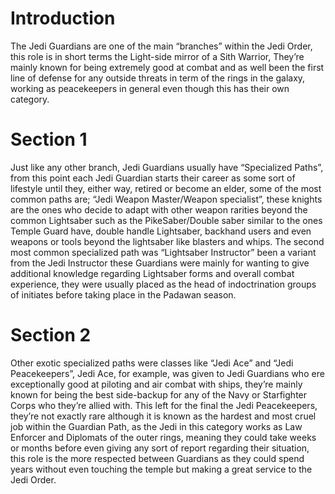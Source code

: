 # Introduction

The Jedi Guardians are one of the main “branches” within the Jedi Order, this role is in short terms the Light-side mirror of a Sith Warrior, They’re mainly known for being extremely good at combat and as well been the first line of defense for any outside threats in term of the rings in the galaxy, working as peacekeepers in general even though this has their own category.

# Section 1

Just like any other branch, Jedi Guardians usually have “Specialized Paths”, from this point each Jedi Guardian starts their career as some sort of lifestyle until they, either way, retired or become an elder, some of the most common paths are; “Jedi Weapon Master/Weapon specialist”, these knights are the ones who decide to adapt with other weapon rarities beyond the common Lightsaber such as the PikeSaber/Double saber similar to the ones Temple Guard have, double handle Lightsaber, backhand users and even weapons or tools beyond the lightsaber like blasters and whips.
The second most common specialized path was “Lightsaber Instructor” been a variant from the Jedi Instructor these Guardians were mainly for wanting to give additional knowledge regarding Lightsaber forms and overall combat experience, they were usually placed as the head of indoctrination groups of initiates before taking place in the Padawan season.

# Section 2

Other exotic specialized paths were classes like “Jedi Ace” and “Jedi Peacekeepers”, Jedi Ace, for example, was given to Jedi Guardians who ere exceptionally good at piloting and air combat with ships, they’re mainly known for being the best side-backup for any of the Navy or Starfighter Corps who they’re allied with.
This left for the final the Jedi Peacekeepers, they’re not exactly rare although it is known as the hardest and most cruel job within the Guardian Path, as the Jedi in this category works as Law Enforcer and Diplomats of the outer rings, meaning they could take weeks or months before even giving any sort of report regarding their situation, this role is the more respected between Guardians as they could spend years without even touching the temple but making a great service to the Jedi Order.
